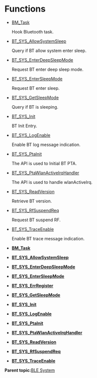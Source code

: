 # Functions

-   [BM\_Task](GUID-A4AC16B3-8D15-4B54-B5C0-107EE553265C.md)

    Hook Bluetooth task.

-   [BT\_SYS\_AllowSystemSleep](GUID-708FDB69-CD95-42FC-B560-34F6BDE26061.md)

    Query if BT allow system enter sleep.

-   [BT\_SYS\_EnterDeepSleepMode](GUID-CFD21637-A89E-4818-8DC1-E7549F907BD2.md)

    Request BT enter deep sleep mode.

-   [BT\_SYS\_EnterSleepMode](GUID-71E09A9F-8ACA-4A89-899C-3E4AB636ADD5.md)

    Request BT enter sleep.

-   [BT\_SYS\_GetSleepMode](GUID-37BF6B8C-D4FC-46EC-92B9-4A33D8D389A0.md)

    Query if BT is sleeping.

-   [BT\_SYS\_Init](GUID-8A3A624B-040C-4F8C-81A8-B0EAB4DFCFC3.md)

    BT Init Entry.

-   [BT\_SYS\_LogEnable](GUID-283B3D03-88D9-4AF3-932C-3626CD842046.md)

    Enable BT log message indication.

-   [BT\_SYS\_PtaInit](GUID-970B8A0F-03D5-47A7-B00E-D6EE8E22AB09.md)

    The API is used to Initial BT PTA.

-   [BT\_SYS\_PtaWlanActiveIrqHandler](GUID-B1D8F179-7D72-45D2-BC99-BED3737BC48C.md)

    The API is used to handle wlanActiveIrq.

-   [BT\_SYS\_ReadVersion](GUID-BF00D53F-7EF1-475D-95AA-DCA05EC6F2EB.md)

    Retrieve BT version.

-   [BT\_SYS\_RfSuspendReq](GUID-11CFB628-F70B-46D2-9EA2-1D51840F1A78.md)

    Request BT suspend RF.

-   [BT\_SYS\_TraceEnable](GUID-44ECFEFE-406D-4DA7-BEED-4F6C8997A521.md)

    Enable BT trace message indication.


-   **[BM\_Task](GUID-A4AC16B3-8D15-4B54-B5C0-107EE553265C.md)**  

-   **[BT\_SYS\_AllowSystemSleep](GUID-708FDB69-CD95-42FC-B560-34F6BDE26061.md)**  

-   **[BT\_SYS\_EnterDeepSleepMode](GUID-CFD21637-A89E-4818-8DC1-E7549F907BD2.md)**  

-   **[BT\_SYS\_EnterSleepMode](GUID-71E09A9F-8ACA-4A89-899C-3E4AB636ADD5.md)**  

-   **[BT\_SYS\_ErrRegister](GUID-80E968EB-A176-41A8-832B-083E194B6692.md)**  

-   **[BT\_SYS\_GetSleepMode](GUID-37BF6B8C-D4FC-46EC-92B9-4A33D8D389A0.md)**  

-   **[BT\_SYS\_Init](GUID-8A3A624B-040C-4F8C-81A8-B0EAB4DFCFC3.md)**  

-   **[BT\_SYS\_LogEnable](GUID-283B3D03-88D9-4AF3-932C-3626CD842046.md)**  

-   **[BT\_SYS\_PtaInit](GUID-970B8A0F-03D5-47A7-B00E-D6EE8E22AB09.md)**  

-   **[BT\_SYS\_PtaWlanActiveIrqHandler](GUID-B1D8F179-7D72-45D2-BC99-BED3737BC48C.md)**  

-   **[BT\_SYS\_ReadVersion](GUID-BF00D53F-7EF1-475D-95AA-DCA05EC6F2EB.md)**  

-   **[BT\_SYS\_RfSuspendReq](GUID-11CFB628-F70B-46D2-9EA2-1D51840F1A78.md)**  

-   **[BT\_SYS\_TraceEnable](GUID-44ECFEFE-406D-4DA7-BEED-4F6C8997A521.md)**  


**Parent topic:**[BLE System](GUID-061C8DC9-61EB-48A6-85AD-83288398576C.md)

